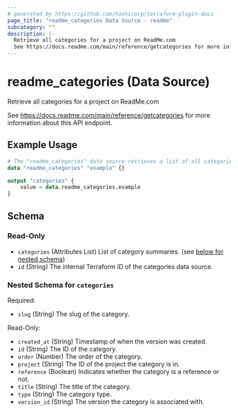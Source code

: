 ```yaml
---
# generated by https://github.com/hashicorp/terraform-plugin-docs
page_title: "readme_categories Data Source - readme"
subcategory: ""
description: |-
  Retrieve all categories for a project on ReadMe.com
  See https://docs.readme.com/main/reference/getcategories for more information about this API endpoint.
---
```


# readme_categories (Data Source)

Retrieve all categories for a project on ReadMe.com

See <https://docs.readme.com/main/reference/getcategories> for more information about this API endpoint.

## Example Usage

```terraform
# The "readme_categories" data source retrieves a list of all categories for a ReadMe project.
data "readme_categories" "example" {}

output "categories" {
    value = data.readme_categories.example
}
```

<!-- schema generated by tfplugindocs -->
## Schema

### Read-Only

- `categories` (Attributes List) List of category summaries. (see [below for nested schema](#nestedatt--categories))
- `id` (String) The internal Terraform ID of the categories data source.

<a id="nestedatt--categories"></a>
### Nested Schema for `categories`

Required:

- `slug` (String) The slug of the category.

Read-Only:

- `created_at` (String) Timestamp of when the version was created.
- `id` (String) The ID of the category.
- `order` (Number) The order of the category.
- `project` (String) The ID of the project the category is in.
- `reference` (Boolean) Indicates whether the category is a reference or not.
- `title` (String) The title of the category.
- `type` (String) The category type.
- `version_id` (String) The version the category is associated with.
